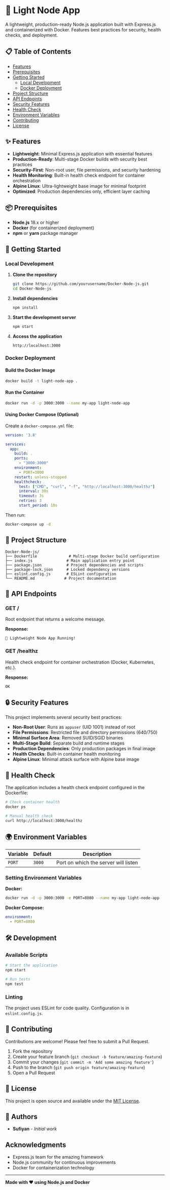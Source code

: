 # 🚀 Light Node App

A lightweight, production-ready Node.js application built with Express.js and containerized with Docker. Features best practices for security, health checks, and deployment.

## 📋 Table of Contents

- [Features](#features)
- [Prerequisites](#prerequisites)
- [Getting Started](#getting-started)
  - [Local Development](#local-development)
  - [Docker Deployment](#docker-deployment)
- [Project Structure](#project-structure)
- [API Endpoints](#api-endpoints)
- [Security Features](#security-features)
- [Health Check](#health-check)
- [Environment Variables](#environment-variables)
- [Contributing](#contributing)
- [License](#license)

## ✨ Features

- **Lightweight**: Minimal Express.js application with essential features
- **Production-Ready**: Multi-stage Docker builds with security best practices
- **Security-First**: Non-root user, file permissions, and security hardening
- **Health Monitoring**: Built-in health check endpoint for container orchestration
- **Alpine Linux**: Ultra-lightweight base image for minimal footprint
- **Optimized**: Production dependencies only, efficient layer caching

## 📦 Prerequisites

- **Node.js** 18.x or higher
- **Docker** (for containerized deployment)
- **npm** or **yarn** package manager

## 🚀 Getting Started

### Local Development

1. **Clone the repository**
   ```bash
   git clone https://github.com/yourusername/Docker-Node-js.git
   cd Docker-Node-js
   ```

2. **Install dependencies**
   ```bash
   npm install
   ```

3. **Start the development server**
   ```bash
   npm start
   ```

4. **Access the application**
   ```
   http://localhost:3000
   ```

### Docker Deployment

#### Build the Docker Image

```bash
docker build -t light-node-app .
```

#### Run the Container

```bash
docker run -d -p 3000:3000 --name my-app light-node-app
```

#### Using Docker Compose (Optional)

Create a `docker-compose.yml` file:

```yaml
version: '3.8'

services:
  app:
    build: .
    ports:
      - "3000:3000"
    environment:
      - PORT=3000
    restart: unless-stopped
    healthcheck:
      test: ["CMD", "curl", "-f", "http://localhost:3000/healthz"]
      interval: 30s
      timeout: 3s
      retries: 3
      start_period: 10s
```

Then run:

```bash
docker-compose up -d
```

## 📁 Project Structure

```
Docker-Node-js/
├── Dockerfile              # Multi-stage Docker build configuration
├── index.js               # Main application entry point
├── package.json           # Project dependencies and scripts
├── package-lock.json      # Locked dependency versions
├── eslint.config.js       # ESLint configuration
└── README.md             # Project documentation
```

## 🔌 API Endpoints

### GET /
Root endpoint that returns a welcome message.

**Response:**
```
🚀 Lightweight Node App Running!
```

### GET /healthz
Health check endpoint for container orchestration (Docker, Kubernetes, etc.).

**Response:**
```
OK
```

## 🔒 Security Features

This project implements several security best practices:

- **Non-Root User**: Runs as `appuser` (UID 1001) instead of root
- **File Permissions**: Restricted file and directory permissions (640/750)
- **Minimal Surface Area**: Removed SUID/SGID binaries
- **Multi-Stage Build**: Separate build and runtime stages
- **Production Dependencies**: Only production packages in final image
- **Health Checks**: Built-in container health monitoring
- **Alpine Linux**: Minimal attack surface with Alpine base image

## 💚 Health Check

The application includes a health check endpoint configured in the Dockerfile:

```bash
# Check container health
docker ps

# Manual health check
curl http://localhost:3000/healthz
```

## 🌍 Environment Variables

| Variable | Default | Description |
|----------|---------|-------------|
| `PORT` | `3000` | Port on which the server will listen |

### Setting Environment Variables

**Docker:**
```bash
docker run -d -p 3000:3000 -e PORT=8080 --name my-app light-node-app
```

**Docker Compose:**
```yaml
environment:
  - PORT=8080
```

## 🛠️ Development

### Available Scripts

```bash
# Start the application
npm start

# Run tests
npm test
```

### Linting

The project uses ESLint for code quality. Configuration is in `eslint.config.js`.

## 🤝 Contributing

Contributions are welcome! Please feel free to submit a Pull Request.

1. Fork the repository
2. Create your feature branch (`git checkout -b feature/amazing-feature`)
3. Commit your changes (`git commit -m 'Add some amazing feature'`)
4. Push to the branch (`git push origin feature/amazing-feature`)
5. Open a Pull Request

## 📝 License

This project is open source and available under the [MIT License](LICENSE).

## 👥 Authors

- **Sufiyan** - *Initial work*

## Acknowledgments

- Express.js team for the amazing framework
- Node.js community for continuous improvements
- Docker for containerization technology

---

**Made with ❤️ using Node.js and Docker**

